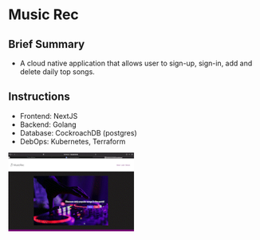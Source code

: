 # Music Rec

## Brief Summary
* A cloud native application that allows user to sign-up, sign-in, add and delete daily top songs.

## Instructions
* Frontend: NextJS
* Backend: Golang
* Database: CockroachDB (postgres)
* DebOps: Kubernetes, Terraform


<img src="assets/demo.gif" backgroundColor= white width=50%/>  